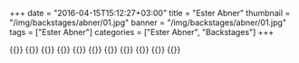 +++
date = "2016-04-15T15:12:27+03:00"
title = "Ester Abner"
thumbnail = "/img/backstages/abner/01.jpg"
banner = "/img/backstages/abner/01.jpg"
tags = ["Ester Abner"]
categories = ["Ester Abner", "Backstages"]
+++

{{<mkimage src="/img/backstages/abner/01.jpg">}}
{{<mkimage src="/img/backstages/abner/02.jpg">}}
{{<mkimage src="/img/backstages/abner/03.jpg">}}
{{<mkimage src="/img/backstages/abner/04.jpg">}}
{{<mkimage src="/img/backstages/abner/05.jpg">}}
{{<mkimage src="/img/backstages/abner/06.jpg">}}
{{<mkimage src="/img/backstages/abner/07.jpg">}}
{{<mkimage src="/img/backstages/abner/08.jpg">}}
{{<mkimage src="/img/backstages/abner/09.jpg">}}
{{<mkimage src="/img/backstages/abner/10.jpg">}}
{{<mkimage src="/img/backstages/abner/11.jpg">}}
